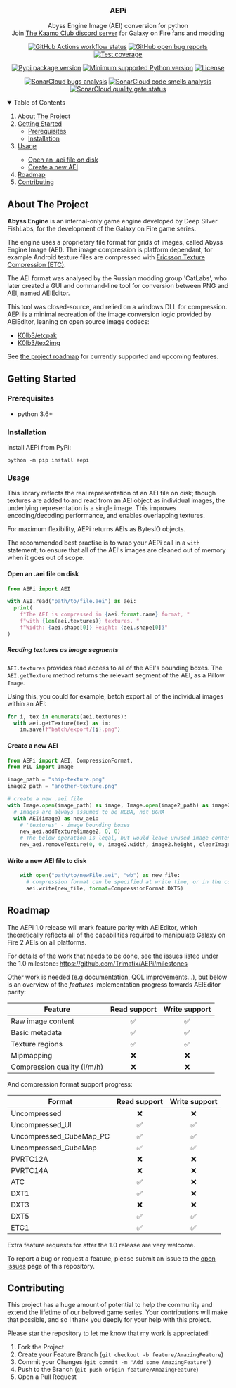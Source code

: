 <h3 align="center">AEPi</h3>
  <p align="center">
    Abyss Engine Image (AEI) conversion for python<br>
    Join <a href='https://discord.gg/Qv8zTur'>The Kaamo Club discord server</a> for Galaxy on Fire fans and modding
  </p>
</div>
<p align="center">
  <a href="https://github.com/Trimatix/AEPi/actions"
    ><img
      src="https://img.shields.io/github/actions/workflow/status/Trimatix/AEPi/testing.yml?branch=main"
      alt="GitHub Actions workflow status"
  /></a>
  <a href="https://github.com/Trimatix/AEPi/projects/1?card_filter_query=label%3Abug"
    ><img
      src="https://img.shields.io/github/issues-search?color=eb4034&label=bug%20reports&query=repo%3ATrimatix%2FAEPi%20is%3Aopen%20label%3Abug"
      alt="GitHub open bug reports"
  /></a>
  <a href="https://github.com/Trimatix/AEPi/actions"
    ><img
      src="https://img.shields.io/endpoint?url=https://gist.githubusercontent.com/Trimatix/8a5430ecc0f87b003367174b1521f3bb/raw/AEPi__heads_main.json"
      alt="Test coverage"
  /></a>
</p>
<p align="center">
  <a href="https://pypi.org/project/AEPi"
    ><img
      src='https://badgen.net/pypi/v/AEPi/'
      alt="Pypi package version"
  /></a>
  <a href="https://pypi.org/project/AEPi"
    ><img
      src="https://img.shields.io/pypi/pyversions/AEPi.svg"
      alt="Minimum supported Python version"
  /></a>
  <a href="https://github.com/Trimatix/AEPi/blob/master/LICENSE"
    ><img
      src="https://img.shields.io/github/license/Trimatix/AEPi.svg"
      alt="License"
</p>
<p align="center">
  <a href="https://sonarcloud.io/dashboard?id=Trimatix_AEPi"
    ><img
      src="https://sonarcloud.io/api/project_badges/measure?project=Trimatix_AEPi&metric=bugs"
      alt="SonarCloud bugs analysis"
  /></a>
  <a href="https://sonarcloud.io/dashboard?id=Trimatix_AEPi"
    ><img
      src="https://sonarcloud.io/api/project_badges/measure?project=Trimatix_AEPi&metric=code_smells"
      alt="SonarCloud code smells analysis"
  /></a>
  <a href="https://sonarcloud.io/dashboard?id=Trimatix_AEPi"
    ><img
      src="https://sonarcloud.io/api/project_badges/measure?project=Trimatix_AEPi&metric=alert_status"
      alt="SonarCloud quality gate status"
  /></a>
</p>



<!-- TABLE OF CONTENTS -->
<details open>
  <summary>Table of Contents</summary>
  <ol>
    <li>
      <a href="#about-the-project">About The Project</a>
    </li>
    <li>
      <a href="#getting-started">Getting Started</a>
      <ul>
        <li><a href="#prerequisites">Prerequisites</a></li>
        <li><a href="#installation">Installation</a></li>
      </ul>
    </li>
    <li>
      <a href="#usage">Usage</a></li>
      <ul>
        <li><a href="#open-an-aei-file-on-disk">Open an .aei file on disk</a></li>
        <li><a href="#create-a-new-aei">Create a new AEI</a></li>
      </ul>
    <li><a href="#roadmap">Roadmap</a></li>
    <li><a href="#contributing">Contributing</a></li>
  </ol>
</details>



<!-- ABOUT THE PROJECT -->
## About The Project

**Abyss Engine** is an internal-only game engine developed by Deep Silver FishLabs, for the development of the Galaxy on Fire game series.

The engine uses a proprietary file format for grids of images, called Abyss Engine Image (AEI). The image compression is platform dependant, for example Android texture files are compressed with [Ericsson Texture Compression (ETC)](https://github.com/Ericsson/ETCPACK).

The AEI format was analysed by the Russian modding group 'CatLabs', who later created a GUI and command-line tool for conversion between PNG and AEI, named AEIEditor.

This tool was closed-source, and relied on a windows DLL for compression. AEPi is a minimal recreation of the image conversion logic provided by AEIEditor, leaning on open source image codecs:
- [K0lb3/etcpak](https://github.com/K0lb3/etcpak)
- [K0lb3/tex2img](https://github.com/K0lb3/tex2img)

See <a href="#roadmap">the project roadmap</a> for currently supported and upcoming features.


<!-- GETTING STARTED -->
## Getting Started
### Prerequisites

* python 3.6+

### Installation

install AEPi from PyPi:
```
python -m pip install aepi
```

<!-- USAGE EXAMPLES -->
### Usage

This library reflects the real representation of an AEI file on disk; though textures are added to and read from an AEI object as individual images, the underlying representation is a single image. This improves encoding/decoding performance, and enables overlapping textures.

For maximum flexibility, AEPi returns AEIs as BytesIO objects.

The recommended best practise is to wrap your AEPi call in a `with` statement, to ensure that all of the AEI's images are cleaned out of memory when it goes out of scope.

#### Open an .aei file on disk

```py
from AEPi import AEI

with AEI.read("path/to/file.aei") as aei:
  print(
    f"The AEI is compressed in {aei.format.name} format, "
    f"with {len(aei.textures)} textures. "
    f"Width: {aei.shape[0]} Height: {aei.shape[0]}"
)
```

##### Reading textures as image segments

`AEI.textures` provides read access to all of the AEI's bounding boxes. The `AEI.getTexture` method returns the relevant segment of the AEI, as a Pillow `Image`.

Using this, you could for example, batch export all of the individual images within an AEI:

```py
for i, tex in enumerate(aei.textures):
  with aei.getTexture(tex) as im:
    im.save(f"batch/export/{i}.png")
```

#### Create a new AEI

```py
from AEPi import AEI, CompressionFormat,
from PIL import Image

image_path = "ship-texture.png"
image2_path = "another-texture.png"

# create a new .aei file
with Image.open(image_path) as image, Image.open(image2_path) as image2:
  # Images are always assumed to be RGBA, not BGRA
  with AEI(image) as new_aei:
    # 'textures' - image bounding boxes
    new_aei.addTexture(image2, 0, 0)
    # The below operation is legal, but would leave unused image content in the AEI!
    new_aei.removeTexture(0, 0, image2.width, image2.height, clearImage=False)
```

#### Write a new AEI file to disk

```py
    with open("path/to/newFile.aei", "wb") as new_file:
      # compression format can be specified at write time, or in the constructor
      aei.write(new_file, format=CompressionFormat.DXT5)
```

<!-- ROADMAP -->
## Roadmap

The AEPi 1.0 release will mark feature parity with AEIEditor, which theoretically reflects all of the capabilities required to manipulate Galaxy on Fire 2 AEIs on all platforms.

For details of the work that needs to be done, see the issues listed under the 1.0 milestone: https://github.com/Trimatix/AEPi/milestones

Other work is needed (e.g documentation, QOL improvements...), but below is an overview of the *features* implementation progress towards AEIEditor parity:

|Feature                    |Read support|Write support |
|---------------------------|:----------:|:------------:|
|Raw image content          |     ✅     |      ✅      |
|Basic metadata             |     ✅     |      ✅      |
|Texture regions            |     ✅     |      ✅      |
|Mipmapping                 |     ❌     |      ❌      |
|Compression quality (l/m/h)|     ❌     |      ❌      |

And compression format support progress:

|Format                 |Read support|Write support |
|-----------------------|:----------:|:------------:|
|Uncompressed           |     ❌     |      ❌      |
|Uncompressed_UI        |     ✅     |      ✅      |
|Uncompressed_CubeMap_PC|     ✅     |      ✅      |
|Uncompressed_CubeMap   |     ✅     |      ✅      |
|PVRTC12A               |     ❌     |      ❌      |
|PVRTC14A               |     ❌     |      ❌      |
|ATC                    |     ✅     |      ❌      |
|DXT1                   |     ✅     |      ❌      |
|DXT3                   |     ❌     |      ❌      |
|DXT5                   |     ✅     |      ✅      |
|ETC1                   |     ✅     |      ✅      |

Extra feature requests for after the 1.0 release are very welcome.

To report a bug or request a feature, please submit an issue to the [open issues](https://github.com/Trimatix/AEPi/issues) page of this repository.


<!-- CONTRIBUTING -->
## Contributing

This project has a huge amount of potential to help the community and extend the lifetime of our beloved game series. Your contributions will make that possible, and so I thank you deeply for your help with this project.

Please star the repository to let me know that my work is appreciated!

1. Fork the Project
2. Create your Feature Branch (`git checkout -b feature/AmazingFeature`)
3. Commit your Changes (`git commit -m 'Add some AmazingFeature'`)
4. Push to the Branch (`git push origin feature/AmazingFeature`)
5. Open a Pull Request

